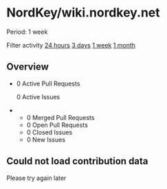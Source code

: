 # NordKey/wiki.nordkey.net

 Period: 1 week

Filter activity [24 hours](https://github.com/NordKey/wiki.nordkey.net/pulse/daily) [3 days](https://github.com/NordKey/wiki.nordkey.net/pulse/halfweekly) [1 week](nordkey-wiki.nordkey.net-5.md) [1 month](https://github.com/NordKey/wiki.nordkey.net/pulse/monthly)

## Overview

* 0 Active Pull Requests

  0 Active Issues

* *  0 Merged Pull Requests
  *  0 Open Pull Requests
  *  0 Closed Issues
  *  0 New Issues

## Could not load contribution data

Please try again later

